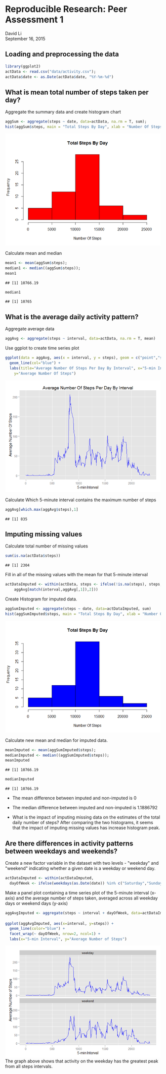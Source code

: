 # Reproducible Research: Peer Assessment 1
David Li  
September 16, 2015  

## Loading and preprocessing the data

```r
library(ggplot2)
actData <- read.csv("data/activity.csv");
actData$date <- as.Date(actData$date, "%Y-%m-%d")
```

## What is mean total number of steps taken per day?
Aggregate the summary data and create histogram chart

```r
aggSum <- aggregate(steps ~ date, data=actData, na.rm = T, sum);
hist(aggSum$steps, main = "Total Steps By Day", xlab = "Number Of Steps", col = "red");
```

![](PA1_template_files/figure-html/unnamed-chunk-1-1.png) 

Calculate mean and median

```r
mean1 <- mean(aggSum$steps);
median1 <- median((aggSum$steps));
mean1
```

```
## [1] 10766.19
```

```r
median1
```

```
## [1] 10765
```

## What is the average daily activity pattern?
Aggregate average data

```r
aggAvg <- aggregate(steps ~ interval, data=actData, na.rm = T, mean)
```

Use ggplot to create time series plot

```r
ggplot(data = aggAvg, aes(x = interval, y = steps), geom = c("point","smooth") ) + 
  geom_line(col="blue") + 
  labs(title="Average Number Of Steps Per Day By Interval", x="5-min Interval",
    y="Average Number Of Steps")
```

![](PA1_template_files/figure-html/unnamed-chunk-4-1.png) 

Calculate Which 5-minute interval contains the maximum number of steps

```r
aggAvg[which.max(aggAvg$steps),1]
```

```
## [1] 835
```

## Imputing missing values
Calculate total number of missing values

```r
sum(is.na(actData$steps))
```

```
## [1] 2304
```
Fill in all of the missing values with the mean for that 5-minute interval

```r
actDataImputed <- within(actData, steps <- ifelse(!is.na(steps), steps,
    aggAvg[match(interval,aggAvg[,1]),2]))
```

Create Histogram for imputed data. 

```r
aggSumImputed <- aggregate(steps ~ date, data=actDataImputed, sum)
hist(aggSumImputed$steps, main = "Total Steps By Day", xlab = "Number Of Steps", col = "blue")
```

![](PA1_template_files/figure-html/unnamed-chunk-8-1.png) 

Calculate new mean and median for imputed data. 

```r
meanImputed <- mean(aggSumImputed$steps);
medianImputed <- median((aggSumImputed$steps));
meanImputed
```

```
## [1] 10766.19
```

```r
medianImputed
```

```
## [1] 10766.19
```

* The mean difference between imputed and non-imputed is 0
* The median difference between imputed and non-imputed is 1.1886792

* What is the impact of imputing missing data on the estimates of the total daily number of steps?
After comparing the two histograms, it seems that the impact of imputing missing values has increase histogram peak. 


## Are there differences in activity patterns between weekdays and weekends?
Create a new factor variable in the dataset with two levels - "weekday" and "weekend" indicating whether a given date is a weekday or weekend day.

```r
actDataImputed <- within(actDataImputed, 
  dayOfWeek <- ifelse(weekdays(as.Date(date)) %in% c("Saturday","Sunday"), "weekend","weekday"))
```

Make a panel plot containing a time series plot of the 5-minute interval (x-axis) and the average number of steps taken, averaged across all weekday days or weekend days (y-axis)

```r
aggAvgImputed <- aggregate(steps ~ interval + dayOfWeek, data=actDataImputed, na.rm = T, mean)

ggplot(aggAvgImputed, aes(x=interval, y=steps)) + 
  geom_line(color="blue") + 
  facet_wrap(~ dayOfWeek, nrow=2, ncol=1) +
  labs(x="5-min Interval", y="Average Number of Steps")
```

![](PA1_template_files/figure-html/unnamed-chunk-11-1.png) 
The graph above shows that activity on the weekday has the greatest peak from all steps intervals.
